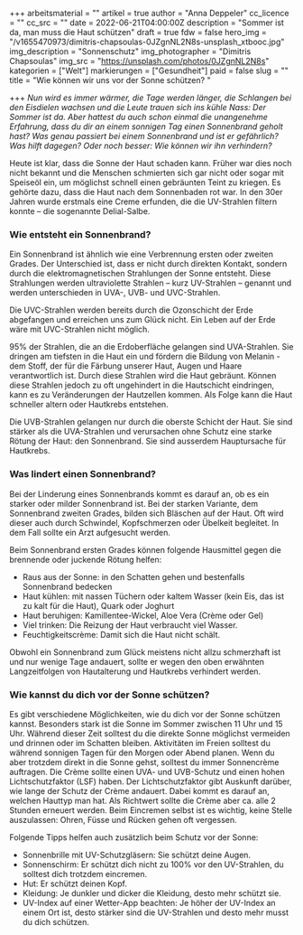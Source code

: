 +++
arbeitsmaterial = ""
artikel = true
author = "Anna Deppeler"
cc_licence = ""
cc_src = ""
date = 2022-06-21T04:00:00Z
description = "Sommer ist da, man muss die Haut schützen"
draft = true
fdw = false
hero_img = "/v1655470973/dimitris-chapsoulas-0JZgnNL2N8s-unsplash_xtbooc.jpg"
img_description = "Sonnenschutz"
img_photographer = "Dimitris Chapsoulas"
img_src = "https://unsplash.com/photos/0JZgnNL2N8s"
kategorien = ["Welt"]
markierungen = ["Gesundheit"]
paid = false
slug = ""
title = "Wie können wir uns vor der Sonne schützen? "

+++
_Nun wird es immer wärmer, die Tage werden länger, die Schlangen bei den Eisdielen wachsen und die Leute trauen sich ins kühle Nass: Der Sommer ist da. Aber hattest du auch schon einmal die unangenehme Erfahrung, dass du dir an einem sonnigen Tag einen Sonnenbrand geholt hast? Was genau passiert bei einem Sonnenbrand und ist er gefährlich? Was hilft dagegen? Oder noch besser: Wie können wir ihn verhindern?_

Heute ist klar, dass die Sonne der Haut schaden kann. Früher war dies noch nicht bekannt und die Menschen schmierten sich gar nicht oder sogar mit Speiseöl ein, um möglichst schnell einen gebräunten Teint zu kriegen. Es gehörte dazu, dass die Haut nach dem Sonnenbaden rot war. In den 30er Jahren wurde erstmals eine Creme erfunden, die die UV-Strahlen filtern konnte – die sogenannte Delial-Salbe.

### Wie entsteht ein Sonnenbrand?

Ein Sonnenbrand ist ähnlich wie eine Verbrennung ersten oder zweiten Grades. Der Unterschied ist, dass er nicht durch direkten Kontakt, sondern durch die elektromagnetischen Strahlungen der Sonne entsteht. Diese Strahlungen werden ultraviolette Strahlen – kurz UV-Strahlen – genannt und werden unterschieden in UVA-, UVB- und UVC-Strahlen.

Die UVC-Strahlen werden bereits durch die Ozonschicht der Erde abgefangen und erreichen uns zum Glück nicht. Ein Leben auf der Erde wäre mit UVC-Strahlen nicht möglich.

95% der Strahlen, die an die Erdoberfläche gelangen sind UVA-Strahlen. Sie dringen am tiefsten in die Haut ein und fördern die Bildung von Melanin - dem Stoff, der für die Färbung unserer Haut, Augen und Haare verantwortlich ist. Durch diese Strahlen wird die Haut gebräunt. Können diese Strahlen jedoch zu oft ungehindert in die Hautschicht eindringen, kann es zu Veränderungen der Hautzellen kommen. Als Folge kann die Haut schneller altern oder Hautkrebs entstehen.

Die UVB-Strahlen gelangen nur durch die oberste Schicht der Haut. Sie sind stärker als die UVA-Strahlen und verursachen ohne Schutz eine starke Rötung der Haut: den Sonnenbrand. Sie sind ausserdem Hauptursache für Hautkrebs.

### Was lindert einen Sonnenbrand?

Bei der Linderung eines Sonnenbrands kommt es darauf an, ob es ein starker oder milder Sonnenbrand ist. Bei der starken Variante, dem Sonnenbrand zweiten Grades, bilden sich Bläschen auf der Haut. Oft wird dieser auch durch Schwindel, Kopfschmerzen oder Übelkeit begleitet. In dem Fall sollte ein Arzt aufgesucht werden.

Beim Sonnenbrand ersten Grades können folgende Hausmittel gegen die brennende oder juckende Rötung helfen:

* Raus aus der Sonne: in den Schatten gehen und bestenfalls Sonnenbrand bedecken
* Haut kühlen: mit nassen Tüchern oder kaltem Wasser (kein Eis, das ist zu kalt für die Haut), Quark oder Joghurt
* Haut beruhigen: Kamillentee-Wickel, Aloe Vera (Crème oder Gel)
* Viel trinken: Die Reizung der Haut verbraucht viel Wasser.
* Feuchtigkeitscrème: Damit sich die Haut nicht schält.

Obwohl ein Sonnenbrand zum Glück meistens nicht allzu schmerzhaft ist und nur wenige Tage andauert, sollte er wegen den oben erwähnten Langzeitfolgen von Hautalterung und Hautkrebs verhindert werden.

### Wie kannst du dich vor der Sonne schützen?

Es gibt verschiedene Möglichkeiten, wie du dich vor der Sonne schützen kannst. Besonders stark ist die Sonne im Sommer zwischen 11 Uhr und 15 Uhr. Während dieser Zeit solltest du die direkte Sonne möglichst vermeiden und drinnen oder im Schatten bleiben. Aktivitäten im Freien solltest du während sonnigen Tagen für den Morgen oder Abend planen. Wenn du aber trotzdem direkt in die Sonne gehst, solltest du immer Sonnencrème auftragen. Die Crème sollte einen UVA- und UVB-Schutz und einen hohen Lichtschutzfaktor (LSF) haben. Der Lichtschutzfaktor gibt Auskunft darüber, wie lange der Schutz der Crème andauert. Dabei kommt es darauf an, welchen Hauttyp man hat. Als Richtwert sollte die Crème aber ca. alle 2 Stunden erneuert werden. Beim Eincremen selbst ist es wichtig, keine Stelle auszulassen: Ohren, Füsse und Rücken gehen oft vergessen.

Folgende Tipps helfen auch zusätzlich beim Schutz vor der Sonne:

* Sonnenbrille mit UV-Schutzgläsern: Sie schützt deine Augen.
* Sonnenschirm: Er schützt dich nicht zu 100% vor den UV-Strahlen, du solltest dich trotzdem eincremen.
* Hut: Er schützt deinen Kopf.
* Kleidung: Je dunkler und dicker die Kleidung, desto mehr schützt sie.
* UV-Index auf einer Wetter-App beachten: Je höher der UV-Index an einem Ort ist, desto stärker sind die UV-Strahlen und desto mehr musst du dich schützen.